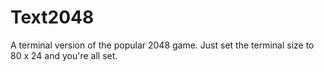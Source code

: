 Text2048
========

A terminal version of the popular 2048 game. Just set the terminal size to 80 x 24 and you're all set.
